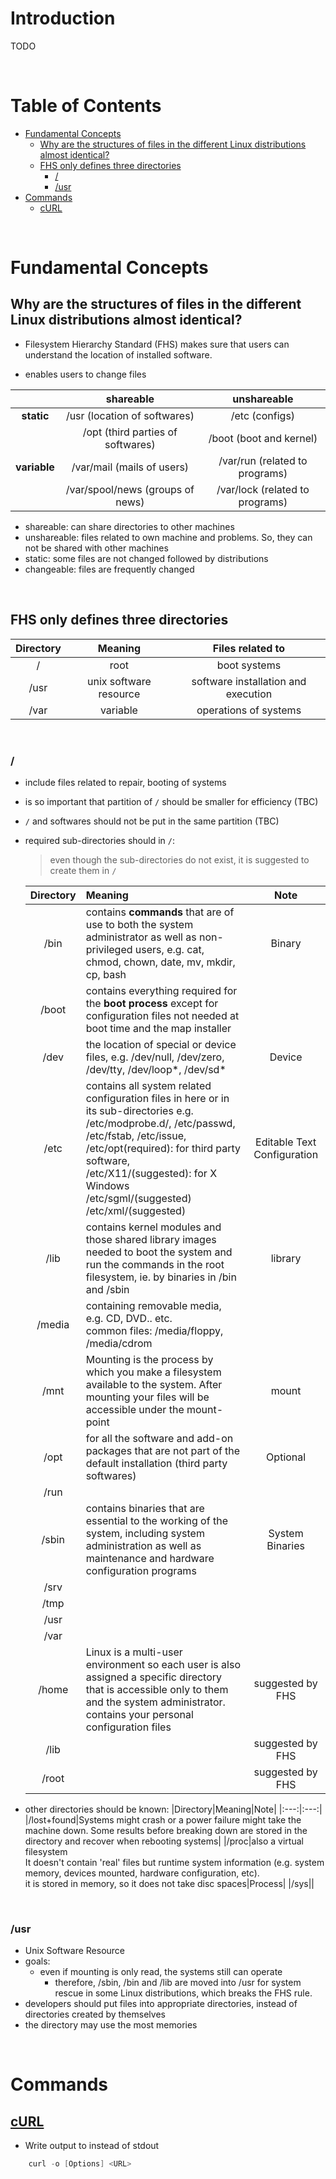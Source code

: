 <!-- omit in toc -->
# Introduction

TODO

<br />

<!-- omit in toc -->
# Table of Contents
- [Fundamental Concepts](#fundamental-concepts)
  - [Why are the structures of files in the different Linux distributions almost identical?](#why-are-the-structures-of-files-in-the-different-linux-distributions-almost-identical)
  - [FHS only defines three directories](#fhs-only-defines-three-directories)
    - [/](#)
    - [/usr](#usr)
- [Commands](#commands)
  - [cURL](#curl)

<br />

# Fundamental Concepts
## Why are the structures of files in the different Linux distributions almost identical?
* Filesystem Hierarchy Standard (FHS) makes sure that users can understand the location of installed software.

* enables users to change files

||shareable|unshareable|
|:---:|:---:|:---:|
|**static**|/usr (location of softwares)|/etc (configs)|
||/opt (third parties of softwares)|/boot (boot and kernel)|
|**variable**|/var/mail (mails of users)|/var/run (related to programs)|
||/var/spool/news (groups of news)|/var/lock (related to programs)|

  * shareable: can share directories to other machines
  * unshareable: files related to own machine and problems. So, they can not be shared with other machines
  * static: some files are not changed followed by distributions
  * changeable: files are frequently changed

<br />

## FHS only defines three directories 
  |Directory|Meaning|Files related to|
  |:---:|:---:|:---:|
  |/|root|boot systems|
  |/usr|unix software resource|software installation and execution|
  |/var|variable|operations of systems|

<br />

### /
* include files related to repair, booting of systems
* is so important that partition of `/` should be smaller for efficiency (TBC) 
* `/` and softwares should not be put in the same partition (TBC)
* required sub-directories should in `/`:
  > even though the sub-directories do not exist, it is suggested to create them in `/`

  |Directory|Meaning|Note|
  |:---:|:---|:---:|
  |/bin|contains **commands** that are of use to both the system administrator as well as non-privileged users, e.g. cat, chmod, chown, date, mv, mkdir, cp, bash|Binary|
  |/boot|contains everything required for the **boot process** except for configuration files not needed at boot time and the map installer||
  |/dev|the location of special or device files, e.g. /dev/null, /dev/zero, /dev/tty, /dev/loop*, /dev/sd*|Device|
  |/etc|contains all system related configuration files in here or in its sub-directories e.g. /etc/modprobe.d/, /etc/passwd, /etc/fstab, /etc/issue, <br /> /etc/opt(required): for third party software, <br />/etc/X11/(suggested): for X Windows <br /> /etc/sgml/(suggested) <br /> /etc/xml/(suggested)|Editable Text Configuration|
  |/lib|contains kernel modules and those shared library images needed to boot the system and run the commands in the root filesystem, ie. by binaries in /bin and /sbin|library|
  |/media|containing removable media, e.g. CD, DVD.. etc. <br /> common files: /media/floppy, /media/cdrom||
  |/mnt|Mounting is the process by which you make a filesystem available to the system. After mounting your files will be accessible under the mount-point|mount|
  |/opt|for all the software and add-on packages that are not part of the default installation (third party softwares)|Optional|
  |/run|||
  |/sbin|contains binaries that are essential to the working of the system, including system administration as well as maintenance and hardware configuration programs|System Binaries|
  |/srv|||
  |/tmp|||
  |/usr|||
  |/var|||
  |/home|Linux is a multi-user environment so each user is also assigned a specific directory that is accessible only to them and the system administrator. <br /> contains your personal configuration files|suggested by FHS|
  |/lib<qual>||suggested by FHS|
  |/root||suggested by FHS|

* other directories should be known:
  |Directory|Meaning|Note|
  |:---:|:---:|
  |/lost+found|Systems might crash or a power failure might take the machine down. Some results before breaking down are stored in the directory and recover when rebooting systems|
  |/proc|also a virtual filesystem <br />  It doesn't contain 'real' files but runtime system information (e.g. system memory, devices mounted, hardware configuration, etc).  <br /> it is stored in memory, so it does not take disc spaces|Process|
  |/sys||

<br />

### /usr
* Unix Software Resource
* goals:
  * even if mounting is only read, the systems still can operate
    * therefore, /sbin, /bin and /lib are moved into /usr for system rescue in some Linux distributions, which breaks the FHS rule.
* developers should put files into appropriate directories, instead of directories created by themselves
* the directory may use the most memories
  










  
<br />

# Commands 

## [cURL](https://www.scribd.com/document/90229628/Curl-Manual)
* Write output to <file> instead of stdout
```s
    curl -o [Options] <URL>
```






